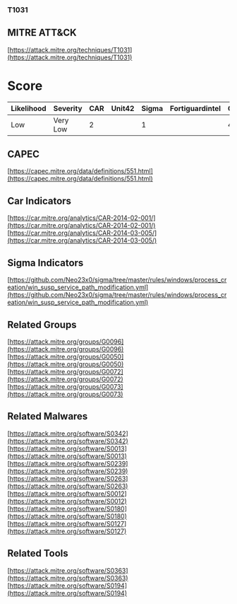 
### T1031
## MITRE ATT&CK
[https://attack.mitre.org/techniques/T1031](https://attack.mitre.org/techniques/T1031)

# Score

| Likelihood | Severity | CAR | Unit42 | Sigma | Fortiguardintel | Groups | Malwares | Tools |
| ---------- | -------- | --- | ------ | ----- | --------------- | ---  | --- | --- |
| Low | Very Low | 2 |   | 1 |   | 4 | 7 | 2 |



## CAPEC

[https://capec.mitre.org/data/definitions/551.html](https://capec.mitre.org/data/definitions/551.html)
[]()


## Car Indicators

[https://car.mitre.org/analytics/CAR-2014-02-001/](https://car.mitre.org/analytics/CAR-2014-02-001/)
[https://car.mitre.org/analytics/CAR-2014-03-005/](https://car.mitre.org/analytics/CAR-2014-03-005/)


## Sigma Indicators

[https://github.com/Neo23x0/sigma/tree/master/rules/windows/process_creation/win_susp_service_path_modification.yml](https://github.com/Neo23x0/sigma/tree/master/rules/windows/process_creation/win_susp_service_path_modification.yml)
[]()


## Related Groups

[https://attack.mitre.org/groups/G0096](https://attack.mitre.org/groups/G0096)
[https://attack.mitre.org/groups/G0050](https://attack.mitre.org/groups/G0050)
[https://attack.mitre.org/groups/G0072](https://attack.mitre.org/groups/G0072)
[https://attack.mitre.org/groups/G0073](https://attack.mitre.org/groups/G0073)
[]()


## Related Malwares

[https://attack.mitre.org/software/S0342](https://attack.mitre.org/software/S0342)
[https://attack.mitre.org/software/S0013](https://attack.mitre.org/software/S0013)
[https://attack.mitre.org/software/S0239](https://attack.mitre.org/software/S0239)
[https://attack.mitre.org/software/S0263](https://attack.mitre.org/software/S0263)
[https://attack.mitre.org/software/S0012](https://attack.mitre.org/software/S0012)
[https://attack.mitre.org/software/S0180](https://attack.mitre.org/software/S0180)
[https://attack.mitre.org/software/S0127](https://attack.mitre.org/software/S0127)
[]()


## Related Tools

[https://attack.mitre.org/software/S0363](https://attack.mitre.org/software/S0363)
[https://attack.mitre.org/software/S0194](https://attack.mitre.org/software/S0194)
[]()
